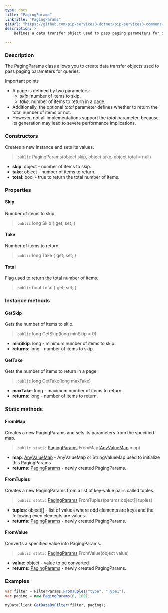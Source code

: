 ```yaml
---
type: docs
title: "PagingParams"
linkTitle: "PagingParams"
gitUrl: "https://github.com/pip-services3-dotnet/pip-services3-commons-dotnet"
description: > 
    Defines a data transfer object used to pass paging parameters for queries.

---
```


### Description

The PagingParams class allows you to create data transfer objects used to pass paging parameters for queries.

Important points

- A page is defined by two parameters:
    - *skip*: number of items to skip.
    - *take*: number of items to return in a page.
 - Additionally, the optional *total* parameter defines whether to return the total number of items or not.
 - However, not all implementations support the *total* parameter, because its generation may lead to severe performance implications.

### Constructors
Creates a new instance and sets its values.

> `public` PagingParams(object skip, object take, object total = null)

- **skip**: object - number of items to skip.
- **take**: object - number of items to return. 
- **total**: bool - true to return the total number of items.


### Properties

#### Skip
Number of items to skip.
> `public` long Skip { get; set; }

#### Take
Number of items to return. 
> `public` long Take { get; set; }

#### Total
Flag used to return the total number of items.
> `public` bool Total { get; set; }


### Instance methods

#### GetSkip
Gets the number of items to skip.

> `public` long GetSkip(long minSkip = 0)

- **minSkip**: long - minimum number of items to skip.
- **returns**: long - number of items to skip.


#### GetTake
Gets the number of items to return in a page.

> `public` long GetTake(long maxTake)

- **maxTake**: long - maximum number of items to return.
- **returns**: long - number of items to return.

### Static methods

#### FromMap
Creates a new PagingParams and sets its parameters from the specified map.

> `public static` [PagingParams]() FromMap([AnyValueMap](../any_value_map) map)

- **map**: [AnyValueMap](../any_value_map) - AnyValueMap or StringValueMap used to initialize this PagingParams
- **returns**: [PagingParams]() - newly created PagingParams.


#### FromTuples
Creates a new PagingParams from a list of key-value pairs called tuples.

> `public static` [PagingParams]() FromTuples(params object[] tuples)

- **tuples**: object[] - list of values where odd elements are keys and the following even elements are values.
- **returns**: [PagingParams]() - newly created PagingParams.


#### FromValue
Converts a specified value into PagingParams.

> `public static` [PagingParams]() FromValue(object value)

- **value**: object - value to be converted
- **returns**: [PagingParams]() - newly created PagingParams.

### Examples
```cs
var filter = FilterParams.FromTuples("type", "Type1");
var paging = new PagingParams(0, 100);

myDataClient.GetDataByFilter(filter, paging);

```
